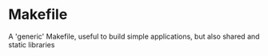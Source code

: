 # Makefile
A 'generic' Makefile, useful to build simple applications, but also shared and static libraries
